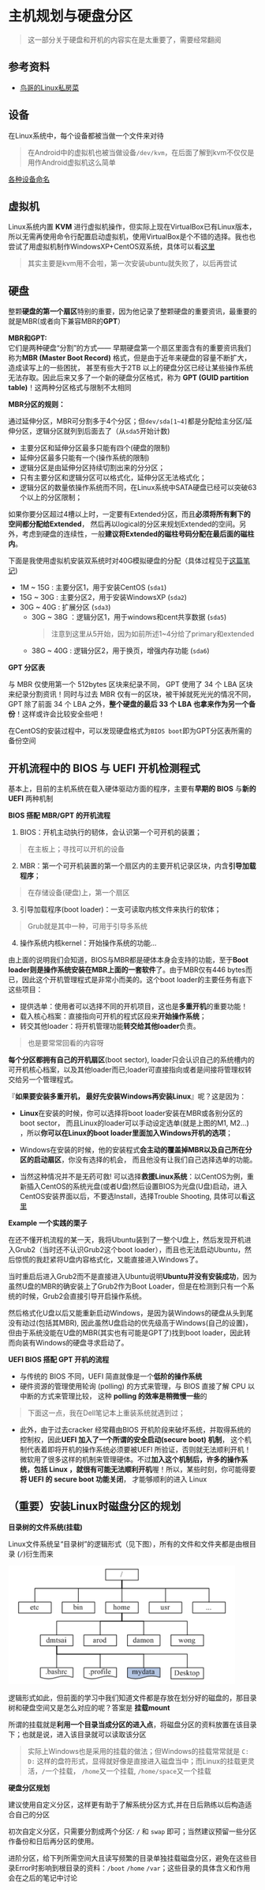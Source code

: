 # 主机规划与硬盘分区

> 这一部分关于硬盘和开机的内容实在是太重要了，需要经常翻阅

## 参考资料

- [鸟哥的Linux私房菜](http://linux.vbird.org/linux_basic/0130designlinux.php)

## 设备
在Linux系统中，每个设备都被当做一个文件来对待

> 在Android中的虚拟机也被当做设备```/dev/kvm```，在后面了解到kvm不仅仅是用作Android虚拟机这么简单

[各种设备命名](http://linux.vbird.org/linux_basic/0130designlinux.php#hardware_no)

## 虚拟机

Linux系统内置 **KVM** 进行虚拟机操作，但实际上现在VirtualBox已有Linux版本，所以无需再使用命令行配置启动虚拟机，使用VirtualBox是个不错的选择。我也也尝试了用虚拟机制作WindowsXP+CentOS双系统，具体可以看[这里](basic/doublesys.md)

> 其实主要是kvm用不会啦，第一次安装ubuntu就失败了，以后再尝试


## 硬盘

整颗**硬盘的第一个扇区**特别的重要，因为他记录了整颗硬盘的重要资讯，最重要的就是MBR(或者向下兼容MBR的**GPT**）

**MBR和GPT:** <br>
它们是两种硬盘“分割”的方式—— 早期硬盘第一个扇区里面含有的重要资讯我们称为**MBR (Master Boot Record)** 格式，但是由于近年来硬盘的容量不断扩大，造成读写上的一些困扰， 甚至有些大于2TB 以上的硬盘分区已经让某些操作系统无法存取。因此后来又多了一个新的硬盘分区格式，称为 **GPT (GUID partition table)**！这两种分区格式与限制不太相同

**MBR分区的规则：**<br>

通过延伸分区，MBR可分割多于4个分区；但```dev/sda[1~4]```都是分配给主分区/延伸分区，逻辑分区就列到后面去了（从```sda5```开始计数)

- 主要分区和延伸分区最多只能有四个(硬盘的限制)
- 延伸分区最多只能有一个(操作系统的限制)
- 逻辑分区是由延伸分区持续切割出来的分分区；
- 只有主要分区和逻辑分区可以格式化，延伸分区无法格式化；
- 逻辑分区的数量依操作系统而不同，在Linux系统中SATA硬盘已经可以突破63个以上的分区限制；

如果你要分区超过4槽以上时，一定要有Extended分区，而且**必须将所有剩下的空间都分配给Extended**， 然后再以logical的分区来规划Extended的空间。另外，考虑到硬盘的连续性，一般**建议将Extended的磁柱号码分配在最后面的磁柱内**。

下面是我使用虚拟机安装双系统时对40G模拟硬盘的分配（具体过程见于[这篇笔记](virtual_double_sys.md))

- 1M ~ 15G : 主要分区1，用于安装CentOS (```sda1```)
- 15G ~ 30G : 主要分区2，用于安装WindowsXP (```sda2```)
- 30G ~ 40G : 扩展分区 (```sda3```)
    - 30G ~ 38G ：逻辑分区1，用于windows和cent共享数据 (```sda5```) 
        > 注意到这里从5开始，因为如前所述1~4分给了primary和extended
    - 38G ~ 40G : 逻辑分区2，用于换页，增强内存功能 (```sda6```)

**GPT 分区表**<br>

与 MBR 仅使用第一个 512bytes 区块来纪录不同， GPT 使用了 34 个 LBA 区块来纪录分割资讯！同时与过去 MBR 仅有一的区块，被干掉就死光光的情况不同， GPT 除了前面 34 个 LBA 之外，**整个硬盘的最后 33 个 LBA 也拿来作为另一个备份**！这样或许会比较安全些吧！

在CentOS的安装过程中，可以发现硬盘格式为```BIOS boot```即为GPT分区表所需的备份空间

## 开机流程中的 BIOS 与 UEFI 开机检测程式

基本上，目前的主机系统在载入硬体驱动方面的程序，主要有**早期的 BIOS** 与**新的 UEFI** 两种机制

**BIOS 搭配 MBR/GPT 的开机流程**
1. BIOS：开机主动执行的韧体，会认识第一个可开机的装置；
> 在主板上；寻找可以开机的设备
2. MBR：第一个可开机装置的第一个扇区内的主要开机记录区块，内含**引导加载程序**；
> 在存储设备(硬盘)上，第一个扇区
3. 引导加载程序(boot loader)：一支可读取内核文件来执行的软体；
> Grub就是其中一种，可用于引导多系统
4. 操作系统内核kernel：开始操作系统的功能...

由上面的说明我们会知道，BIOS与MBR都是硬体本身会支持的功能，至于**Boot loader则是操作系统安装在MBR上面的一套软件**了。由于MBR仅有446 bytes而已，因此这个开机管理程式是非常小而美的。这个boot loader的主要任务有底下这些项目：

- 提供选单：使用者可以选择不同的开机项目，这也是**多重开机**的重要功能！
- 载入核心档案：直接指向可开机的程式区段来**开始操作系统**；
- 转交其他loader：将开机管理功能**转交给其他loader**负责。

> 也是要常常回看的内容呀

**每个分区都拥有自己的开机扇区**(boot sector), loader只会认识自己的系统槽内的可开机核心档案，以及其他loader而已;loader可直接指向或者是间接将管理权转交给另一个管理程式。

『**如果要安装多重开机， 最好先安装Windows再安装Linux**』呢？这是因为：

- **Linux**在安装的时候，你可以选择将boot loader安装在MBR或各别分区的boot sector， 而且Linux的loader可以手动设定选单(就是上图的M1, M2...) ，所以**你可以在Linux的boot loader里面加入Windows开机的选项**；

- Windows在安装的时候，他的安装程式**会主动的覆盖掉MBR以及自己所在分区的启动扇区**，你没有选择的机会， 而且他没有让我们自己选择选单的功能。

- 当然这种情况并不是无药可救! 可以选择**救援Linux系统**：以CentOS为例，重新插入CentOS的系统光盘(或者U盘)然后设置BIOS为光盘(U盘)启动，进入CentOS安装界面以后，不要选Install，选择Trouble Shooting, 具体可以看[这里](http://linux.vbird.org/linux_basic/0157installcentos7.php#multiboot_rescue)

**Example 一个实践的栗子**<br>

在还不懂开机流程的某一天，我将Ubuntu装到了一整个U盘上，然后发现开机进入Grub2（当时还不认识Grub2这个boot loader），而且也无法启动Ubuntu，然后惊慌的我赶紧将U盘内容格式化，又能直接进入Windows了。

当时重启后进入Grub2而不是直接进入Ubuntu说明**Ubuntu并没有安装成功**，因为虽然U盘的MBR的确安装上了Grub2作为Boot Loader，但是在检测到只有一个系统的时候，Grub2会直接引导开启操作系统。

然后格式化U盘以后又能重新启动Windows，是因为装Windows的硬盘从头到尾没有动过(包括其MBR), 因此虽然U盘启动的优先级高于Windows(自己的设置)，但由于系统没能在U盘的MBR(其实也有可能是GPT了)找到boot loader，因此转而向装有Windows的硬盘寻求启动了。

**UEFI BIOS 搭配 GPT 开机的流程**

- 与传统的 BIOS 不同，UEFI 简直就像是一个**低阶的操作系统**
- 硬件资源的管理使用轮询 (polling) 的方式来管理，与 BIOS 直接了解 CPU 以中断的方式来管理比较， 这种 **polling 的效率是稍微慢一些**的

>下面这一点，我在Dell笔记本上重装系统就遇到过；
- 此外，由于过去cracker 经常藉由BIOS 开机阶段来破坏系统，并取得系统的控制权，因此**UEFI 加入了一个所谓的安全启动(secure boot) 机制**， 这个机制代表着即将开机的操作系统必须要被UEFI 所验证，否则就无法顺利开机！微软用了很多这样的机制来管理硬体。不过**加入这个机制后，许多的操作系统，包括 Linux ，就很有可能无法顺利开机**喔！所以，某些时刻，你可能得要**将 UEFI 的 secure boot 功能关闭**， 才能够顺利的进入 Linux

## （重要）安装Linux时磁盘分区的规划

**目录树的文件系统(挂载)**

Linux文件系统呈“目录树”的逻辑形式（见下图），所有的文件和文件夹都是由根目录 (`/`)衍生而来

![目录树](img/partition_tree.png)

逻辑形式如此，但前面的学习中我们知道文件都是存放在划分好的磁盘的，那目录树和硬盘空间又是怎么对应的呢？答案是 **挂载mount**

所谓的挂载就是**利用一个目录当成分区的进入点**，将磁盘分区的资料放置在该目录下；也就是说，进入该目录就可以读取该分区

> 实际上Windows也是采用的挂载的做法；但Windows的挂载常常就是 `C:` `D:` 这样的盘符形式，显得就好像是直接进入磁盘当中；而Linux的挂载更灵活，`/`一个挂载， `/home`又一个挂载, `/home/space`又一个挂载

**硬盘分区规划**

建议使用自定义分区，这样更有助于了解系统分区方式,并在日后熟练以后构造适合自己的分区

初次自定义分区，只需要分割成两个分区: `/` 和 `swap` 即可；当然建议预留一些分区作备份和日后再分区的使用。

进阶分区，给下列所需空间大且读写频繁的目录单独挂载磁盘分区，避免在这些目录Error时影响到根目录的资料：`/boot` `/home` `/var`；这些目录的具体含义和作用会在之后的笔记中讨论